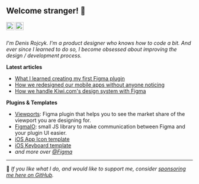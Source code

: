## Welcome stranger! 🖖

<a href="https://twitter.com/rojcyk">
  <img align="left" alt="rojcyk's Twitter" width="22px" src="https://cdn.jsdelivr.net/npm/simple-icons@v3/icons/twitter.svg" />
</a>
<a href="https://www.linkedin.com/in/rojcyk/">
  <img align="left" alt="rojcyk's Linkdein" width="22px" src="https://cdn.jsdelivr.net/npm/simple-icons@v3/icons/linkedin.svg" />
</a>

<br />
<br />

_I'm Denis Rojcyk. I'm a product designer who knows how to code a bit. And ever since I learned to do so, I become obsessed about improving the design / development process._


**Latest articles**

- [What I learned creating my first Figma plugin](https://rojcyk.com/blog/what-i-learned-creating-my-first-figma-plugin/)
- [How we redesigned our mobile apps without anyone noticing](https://rojcyk.com/blog/how-we-redesigned-kiwicom-apps)
- [How we handle Kiwi.com's design system with Figma](https://rojcyk.com/blog/how-we-handle-kiwicom-design-system-with-figma)

**Plugins & Templates**

- [Viewports](https://www.figma.com/community/plugin/732240841094697441/Viewports): Figma plugin that helps you to see the market share of the viewport you are designing for.
- [FigmaIO](https://github.com/rojcyk/figmaIO): small JS library to make communication between Figma and your plugin UI easier.
- [iOS App Icon template](https://www.figma.com/community/file/813360898159990062/iOS-App-Icon-Template)
- [iOS Keyboard template](https://www.figma.com/community/file/768726574016795759/iOS-Keyboards)
- _and more over [@Figma](https://www.figma.com/@rojcyk)_

---

🥰 _If you like what I do, and would like to support me, consider [sponsoring me here on GitHub](https://github.com/sponsors/rojcyk)._

